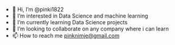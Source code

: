- 👋 Hi, I’m @pinki1822
- 👀 I’m interested in Data Science and machine learning
- 🌱 I’m currently learning Data Science projects
- 💞️ I’m looking to collaborate on any company where i can learn
- 📫 How to reach me pinknimje@gmail.com

<!---
pinki1822/pinki1822 is a ✨ special ✨ repository because its `README.md` (this file) appears on your GitHub profile.
You can click the Preview link to take a look at your changes.
--->
